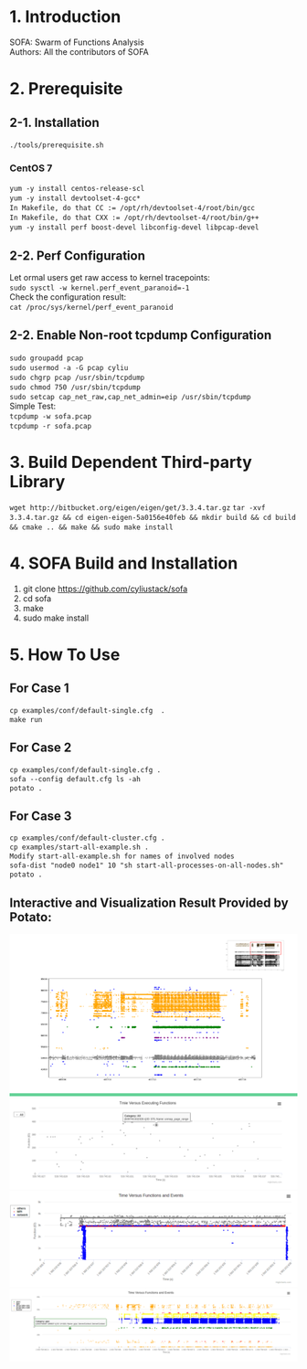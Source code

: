 # 1. Introduction
SOFA: Swarm of Functions Analysis  
Authors: All the contributors of SOFA

# 2. Prerequisite

## 2-1. Installation 
`./tools/prerequisite.sh`
### CentOS 7
`yum -y install centos-release-scl`  
`yum -y install devtoolset-4-gcc*`  
`In Makefile, do that CC := /opt/rh/devtoolset-4/root/bin/gcc`  
`In Makefile, do that CXX := /opt/rh/devtoolset-4/root/bin/g++`  
`yum -y install perf boost-devel libconfig-devel libpcap-devel`  


## 2-2. Perf Configuration
Let ormal users get raw access to kernel tracepoints:  
`sudo sysctl -w kernel.perf_event_paranoid=-1`  
Check the configuration result:  
`cat /proc/sys/kernel/perf_event_paranoid`  

## 2-2. Enable Non-root tcpdump Configuration
`sudo groupadd pcap`   
`sudo usermod -a -G pcap cyliu`   
`sudo chgrp pcap /usr/sbin/tcpdump`  
`sudo chmod 750 /usr/sbin/tcpdump`  
`sudo setcap cap_net_raw,cap_net_admin=eip /usr/sbin/tcpdump`  
Simple Test:  
`tcpdump -w sofa.pcap`  
`tcpdump -r sofa.pcap`  
 
# 3. Build Dependent Third-party Library
`wget http://bitbucket.org/eigen/eigen/get/3.3.4.tar.gz`
`tar -xvf 3.3.4.tar.gz && cd eigen-eigen-5a0156e40feb && mkdir build && cd build && cmake .. && make && sudo make install` 

# 4. SOFA Build and Installation 
1. git clone https://github.com/cyliustack/sofa
2. cd sofa 
3. make 
4. sudo make install

# 5. How To Use
## For Case 1
```
cp examples/conf/default-single.cfg  .
make run
```
## For Case 2
```
cp examples/conf/default-single.cfg .
sofa --config default.cfg ls -ah  
potato .    
```
## For Case 3
```
cp examples/conf/default-cluster.cfg .
cp examples/start-all-example.sh .
Modify start-all-example.sh for names of involved nodes
sofa-dist "node0 node1" 10 "sh start-all-processes-on-all-nodes.sh" 
potato .    
```

## Interactive and Visualization Result Provided by Potato:  
![Alt text](./figures/demo.png)
![Alt text](./figures/demo2.png)
![Alt text](./figures/demo3.png)
![Alt text](./figures/demo4.png)





